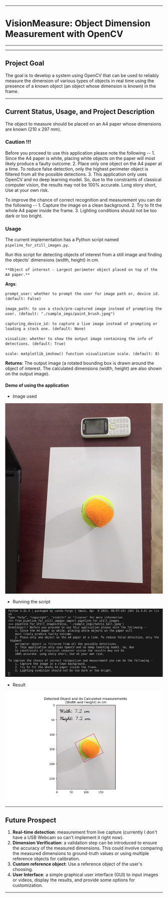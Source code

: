 --------------------------------------------------
# VisionMeasure: Object Dimension Measurement with OpenCV
----------------------------------------------

----------------------------------------
## Project Goal

The goal is to develop a system using OpenCV that can be used to reliably measure the dimension of various types of objects in real time using the presence of a known object (an object whose dimension is known) in the frame. 

-----------------------------------------------

## Current Status, Usage, and Project Description

The object to measure should be placed on an A4 paper whose dimensions are known (210 x 297 mm). 

### Caution !!!

Before you proceed to use this application please note the following -- 
    1. Since the A4 paper is white, placing white objects on the paper will 
    most likely produce a faulty outcome.
    2. Place only one object on the A4 paper at a time. To reduce false detection, only the highest 
    perimeter object is filtered from all the possible detections.
    3. This application only uses OpenCV and no deep learning model. So, due 
    to the constraints of classical computer vision, the results may not be 
    100% accurate. Long story short, Use at your own risk.

To improve the chance of correct recognition and measurement you can do the following --
    1. Capture the image on a clean background.
    2. Try to fit the whole A4 paper inside the frame.
    3. Lighting conditions should not be too dark or too bright.

### Usage

The current implementation has a Python script named `pipeline_for_still_images.py`. 

Run this script for detecting objects of interest from a still image and finding the objects' dimensions (width, height) in cm.

    **Object of interest - Largest perimeter object placed on top of the A4 paper.**

**Args**:
    
    prompt_user: whether to prompt the user for image path or, device id. (default: False)
    
    image_path: to use a stock/pre-captured image instead of prompting the user. (default: "./sample_imgs/paint_brush.jpeg")
    
    capturing_device_id: to capture a live image instead of prompting or loading a stock one. (default: None)
    
    visualize: whether to show the output image containing the info of detections. (default: True)
    
    scale: matplotlib_imshow() function visualization scale. (default: 8)

**Returns**: The output image (a rotated bounding box is drawn around the object of interest. The calculated dimensions (width, height) are also shown on the output image).

#### Demo of using the application

- Image used
<img src="./sample_imgs/tennis_ball.jpeg">

- Running the script
<img src="./launch_vision_measure_demo.png">

- Result
<img src="./detections/tennis_ball_dimensions.png">

-------------------------------------------------

## Future Prospect

1. **Real-time detection**: measurement from live capture (currently I don't have a USB Webcam so can't implement it right now).
2. **Dimension Verification**: a validation step can be introduced to ensure the accuracy of the measured dimensions. This could involve comparing the measured dimensions to ground-truth values or using multiple reference objects for calibration.
3. **Custom reference object**: Use a reference object of the user's choosing. 
4. **User Interface**: a simple graphical user interface (GUI) to input images or videos, display the results, and provide some options for customization.

-----------------------------------------------------
